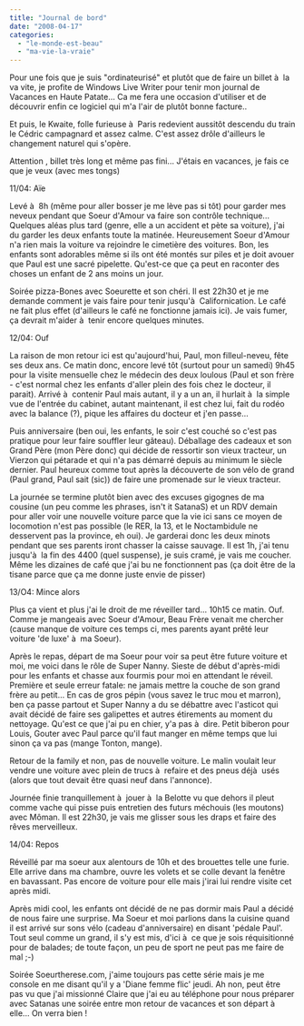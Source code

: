 ```yaml
---
title: "Journal de bord"
date: "2008-04-17"
categories: 
  - "le-monde-est-beau"
  - "ma-vie-la-vraie"
---
```


Pour une fois que je suis "ordinateurisé" et plutôt que de faire un billet à  la va vite, je profite de Windows Live Writer pour tenir mon journal de Vacances en Haute Patate... Ca me fera une occasion d'utiliser et de découvrir enfin ce logiciel qui m'a l'air de plutôt bonne facture..

Et puis, le Kwaite, folle furieuse à  Paris redevient aussitôt descendu du train le Cédric campagnard et assez calme. C'est assez drôle d'ailleurs le changement naturel qui s'opère.

Attention , billet très long et même pas fini... J'étais en vacances, je fais ce que je veux (avec mes tongs)

11/04: Aïe

Levé à  8h (même pour aller bosser je me lève pas si tôt) pour garder mes neveux pendant que Soeur d'Amour va faire son contrôle technique... Quelques aléas plus tard (genre, elle a un accident et pète sa voiture), j'ai du garder les deux enfants toute la matinée. Heureusement Soeur d'Amour n'a rien mais la voiture va rejoindre le cimetière des voitures. Bon, les enfants sont adorables même si ils ont été montés sur piles et je doit avouer que Paul est une sacré pipelette. Qu'est-ce que ça peut en raconter des choses un enfant de 2 ans moins un jour.

Soirée pizza-Bones avec Soeurette et son chéri. Il est 22h30 et je me demande comment je vais faire pour tenir jusqu'à  Californication. Le café ne fait plus effet (d'ailleurs le café ne fonctionne jamais ici). Je vais fumer, ça devrait m'aider à  tenir encore quelques minutes.

12/04: Ouf

La raison de mon retour ici est qu'aujourd'hui, Paul, mon filleul-neveu, fête ses deux ans. Ce matin donc, encore levé tôt (surtout pour un samedi) 9h45 pour la visite mensuelle chez le médecin des deux loulous (Paul et son frère - c'est normal chez les enfants d'aller plein des fois chez le docteur, il parait). Arrivé à  contenir Paul mais autant, il y a un an, il hurlait à  la simple vue de l'entrée du cabinet, autant maintenant, il est chez lui, fait du rodéo avec la balance (?), pique les affaires du docteur et j'en passe...

Puis anniversaire (ben oui, les enfants, le soir c'est couché so c'est pas pratique pour leur faire souffler leur gâteau). Déballage des cadeaux et son Grand Père (mon Père donc) qui décide de ressortir son vieux tracteur, un Vierzon qui pétarade et qui n'a pas démarré depuis au minimum le siècle dernier. Paul heureux comme tout après la découverte de son vélo de grand (Paul grand, Paul sait (sic)) de faire une promenade sur le vieux tracteur.

La journée se termine plutôt bien avec des excuses gigognes de ma cousine (un peu comme les phrases, isn't it SatanaS) et un RDV demain pour aller voir une nouvelle voiture parce que la vie ici sans ce moyen de locomotion n'est pas possible (le RER, la 13, et le Noctambidule ne desservent pas la province, eh oui). Je garderai donc les deux minots pendant que ses parents iront chasser la caisse sauvage. Il est 1h, j'ai tenu jusqu'à  la fin des 4400 (quel suspense), je suis cramé, je vais me coucher. Même les dizaines de café que j'ai bu ne fonctionnent pas (ça doit être de la tisane parce que ça me donne juste envie de pisser)

13/O4: Mince alors

Plus ça vient et plus j'ai le droit de me réveiller tard... 10h15 ce matin. Ouf. Comme je mangeais avec Soeur d'Amour, Beau Frère venait me chercher (cause manque de voiture ces temps ci, mes parents ayant prêté leur voiture 'de luxe' à  ma Soeur).

Après le repas, départ de ma Soeur pour voir sa peut être future voiture et moi, me voici dans le rôle de Super Nanny. Sieste de début d'après-midi pour les enfants et chasse aux fourmis pour moi en attendant le réveil. Première et seule erreur fatale: ne jamais mettre la couche de son grand frère au petit... En cas de gros pépin (vous savez le truc mou et marron), ben ça passe partout et Super Nanny a du se débattre avec l'asticot qui avait décidé de faire ses galipettes et autres étirements au moment du nettoyage. Qu'est ce que j'ai pu en chier, y'a pas à  dire. Petit biberon pour Louis, Gouter avec Paul parce qu'il faut manger en même temps que lui sinon ça va pas (mange Tonton, mange).

Retour de la family et non, pas de nouvelle voiture. Le malin voulait leur vendre une voiture avec plein de trucs à  refaire et des pneus déjà  usés (alors que tout devait être quasi neuf dans l'annonce).

Journée finie tranquillement à  jouer à  la Belotte vu que dehors il pleut comme vache qui pisse puis entretien des futurs méchouis (les moutons) avec Môman. Il est 22h30, je vais me glisser sous les draps et faire des rêves merveilleux.

14/04: Repos

Réveillé par ma soeur aux alentours de 10h et des brouettes telle une furie. Elle arrive dans ma chambre, ouvre les volets et se colle devant la fenêtre en bavassant. Pas encore de voiture pour elle mais j'irai lui rendre visite cet après midi.

Après midi cool, les enfants ont décidé de ne pas dormir mais Paul a décidé de nous faire une surprise. Ma Soeur et moi parlions dans la cuisine quand il est arrivé sur sons vélo (cadeau d'anniversaire) en disant 'pédale Paul'. Tout seul comme un grand, il s'y est mis, d'ici à  ce que je sois réquisitionné pour de balades; de toute façon, un peu de sport ne peut pas me faire de mal ;-)

Soirée Soeurtherese.com, j'aime toujours pas cette série mais je me console en me disant qu'il y a 'Diane femme flic' jeudi. Ah non, peut être pas vu que j'ai missionné Claire que j'ai eu au téléphone pour nous préparer avec Satanas une soirée entre mon retour de vacances et son départ à  elle... On verra bien !
